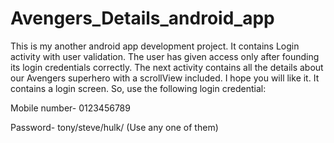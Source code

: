 # Avengers_Details_android_app
This is my another android app development project. It contains Login activity with user validation. The user has given access only after founding its login credentials correctly. The next activity contains all the details about our Avengers superhero with a scrollView included. I hope you will like it.
It contains a login screen. So, use the following login credential:

Mobile number- 0123456789

Password- tony/steve/hulk/         (Use any one of them)
